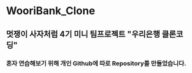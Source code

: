 # WooriBank_Clone

## 멋쟁이 사자처럼 4기 미니 팀프로젝트 "우리은행 클론코딩"
### 혼자 연습해보기 위해 개인 Github에 따로 Repository를 만들었습니다.